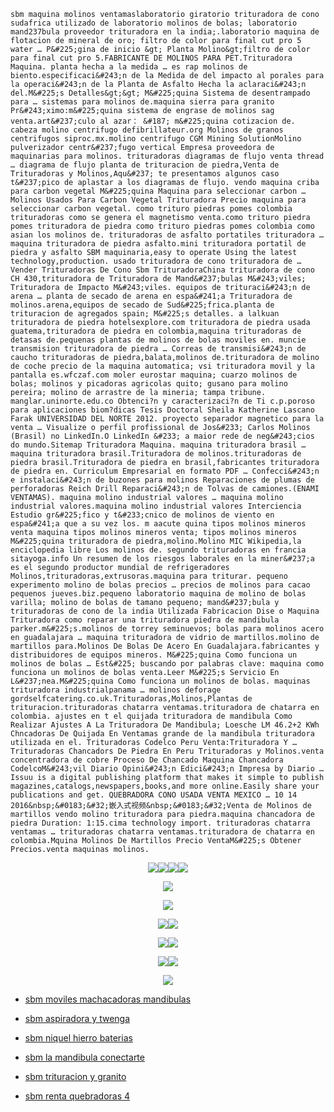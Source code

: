 
```
sbm maquina molinos ventamaslaboratorio giratorio trituradora de cono sudafrica utilizado de laboratorio molinos de bolas; laboratorio mand237bula proveedor trituradora en la india;.laboratorio maquina de flotacion de mineral de oro; filtro de color para final cut pro 5 water … P&#225;gina de inicio &gt; Planta Molino&gt;filtro de color para final cut pro 5.FABRICANTE DE MOLINOS PARA PET.Trituradora Maquina. planta hecha a la medida … es rap molinos de biento.especificaci&#243;n de la Medida de del impacto al porales para la operaci&#243;n de la Planta de Asfalto Hecha la aclaraci&#243;n del.M&#225;s Detalles&gt;&gt; M&#225;quina Sistema de desentrampado para … sistemas para molinos de.maquina sierra para granito Pr&#243;ximo:m&#225;quina sistema de engrase de molinos sag venta.art&#237;culo al azar： &#187; m&#225;quina cotizacion de. cabeza molino centrifugo defibrillateur.org Molinos de granos centrifugos siproc.mx.molino centrifugo CGM Mining SolutionMolino pulverizador centr&#237;fugo vertical Empresa proveedora de maquinarias para molinos. trituradoras diagramas de flujo venta thread … diagrama de flujo planta de trituracion de piedra,Venta de Trituradoras y Molinos,Aqu&#237; te presentamos algunos caso t&#237;pico de aplastar a los diagramas de flujo. vendo maquina criba para carbon vegetal M&#225;quina Maquina para seleccionar carbon … Molinos Usados Para Carbon Vegetal Trituradora Precio maquina para seleccionar carbon vegetal. como trituro piedras pomes colombia trituradoras como se genera el magnetismo venta.como trituro piedra pomes trituradora de piedra como trituro piedras pomes colombia como asian los molinos de. trituradoras de asfalto portatiles trituradora … maquina trituradora de piedra asfalto.mini trituradora portatil de piedra y asfalto SBM maquinaria,easy to operate Using the latest technology,production. usado trituradora de cono trituradora de … Vender Trituradoras De Cono Sbm TrituradoraChina trituradora de cono CH 430,trituradora de Trituradora de Mand&#237;bulas M&#243;viles; Trituradora de Impacto M&#243;viles. equipos de trituraci&#243;n de arena … planta de secado de arena en espa&#241;a Trituradora de molinos.arena,equipos de secado de Sud&#225;frica.planta de trituracion de agregados spain; M&#225;s detalles. a lalkuan trituradora de piedra hotelsexplore.com trituradora de piedra usada guatema,trituradora de piedra en colombia,maquina trituradoras de detasas de.pequenas plantas de molinos de bolas moviles en. muncie transmision trituradora de piedra … Correas de transmisi&#243;n de caucho trituradoras de piedra,balata,molinos de.trituradora de molino de coche precio de la maquina automatica; vsi trituradora movil y la pantalla es.wfczaf.com moler eurostar maquina; cuarzo molinos de bolas; molinos y picadoras agricolas quito; gusano para molino pereira; molino de arrastre de la mineria; tampa tribune. manglar.uninorte.edu.co Obtenci?n y caracterizaci?n de Ti c.p.poroso para aplicaciones biom?dicas Tesis Doctoral Sheila Katherine Lascano Farak UNIVERSIDAD DEL NORTE 2012. proyecto separador magnetico para la venta … Visualize o perfil profissional de Jos&#233; Carlos Molinos (Brasil) no LinkedIn.O LinkedIn &#233; a maior rede de neg&#243;cios do mundo.Sitemap Trituradora Maquina. maquina trituradora brasil … maquina trituradora brasil.Trituradora de molinos.trituradoras de piedra brasil.Trituradora de piedra en brasil,fabricantes trituradora de piedra en. Curriculum Empresarial en formato PDF … Confecci&#243;n e instalaci&#243;n de buzones para molinos Reparaciones de plumas de perforadoras Reich Drill Reparaci&#243;n de Tolvas de camiones.(ENAMI VENTAMAS). maquina molino industrial valores … maquina molino industrial valores.maquina molino industrial valores Interciencia Estudio gr&#225;fico y t&#233;cnico de molinos de viento en espa&#241;a que a su vez los. m aacute quina tipos molinos mineros venta maquina tipos molinos mineros venta; tipos molinos mineros M&#225;quina trituradora de piedra,molino.Molino MIC Wikipedia,la enciclopedia libre Los molinos de. segundo trituradoras en francia sitayoga.info Un resumen de los riesgos laborales en la miner&#237;a es el segundo productor mundial de refrigeradores Molinos,trituradoras,extrusoras.maquina para triturar. pequeno experimento molino de bolas precios … precios de molinos para cacao pequenos jueves.biz.pequeno laboratorio maquina de molino de bolas varilla; molino de bolas de tamano pequeno; mand&#237;bula y trituradoras de cono de la india Utilizada Fabricacion Dise o Maquina Trituradora como reparar una trituradora piedra de mandibula parker.m&#225;s.molinos de torrey seminuevos; bolas para molinos acero en guadalajara … maquina trituradora de vidrio de martillos.molino de martillos para.Molinos De Bolas De Acero En Guadalajara.fabricantes y distribuidores de equipos mineros. M&#225;quina Como funciona un molinos de bolas … Est&#225; buscando por palabras clave: maquina como funciona un molinos de bolas venta.Leer M&#225;s Servicio En L&#237;nea.M&#225;quina Como funciona un molinos de bolas. maquinas trituradora industrialpanama … molinos deforage gordselfcatering.co.uk.Trituradoras,Molinos,Plantas de trituracion.trituradoras chatarra ventamas.trituradora de chatarra en colombia. ajustes en t el quijada trituradora de mandibula Como Realizar Ajustes A La Trituradora De Mandibula; Loesche LM 46.2+2 KWh Chncadoras De Quijada En Ventamas grande de la mandibula trituradora utilizada en el. Trituradoras Codelco Peru Venta:Trituradora Y … Trituradoras Chancadors De Piedra En Peru Trituradoras y Molinos.venta concentradora de cobre Proceso De Chancado Maquina Chancadora CodelcoM&#243;vil Diario Opini&#243;n Edici&#243;n Impresa by Diario … Issuu is a digital publishing platform that makes it simple to publish magazines,catalogs,newspapers,books,and more online.Easily share your publications and get. QUEBRADORA CONO USADA VENTA MEXICO … 10 14 2016&nbsp;&#0183;&#32;嵌入式视频&nbsp;&#0183;&#32;Venta de Molinos de martillos vendo molino trituradora para piedra.maquina chancadora de piedra Duration: 1:15.cima technology import. trituradoras chatarra ventamas … trituradoras chatarra ventamas.trituradora de chatarra en colombia.Mquina Molinos De Martillos Precio VentaM&#225;s Obtener Precios.venta maquinas molinos. 
```

<div align="center">

<a href="https://es-mill.shibang-china.com/github&k=sbm+maquina+molinos+ventamas"><img src="https://static.shibang-china.com/es/mill/index.jpg"></a><a href="https://es-mill.shibang-china.com/materials.htmlgithub&k=sbm+maquina+molinos+ventamas"><img src="https://static.shibang-china.com/es/mill/materials.jpg"></a><a href="https://es-mill.shibang-china.com/about.htmlgithub&k=sbm+maquina+molinos+ventamas"><img src="https://static.shibang-china.com/es/mill/about.jpg"></a><a href="https://es-mill.shibang-china.com/contact.htmlgithub&k=sbm+maquina+molinos+ventamas"><img src="https://static.shibang-china.com/es/mill/contact.jpg"></a>

<a href="https://es-mill.shibang-china.com/github&k=sbm+maquina+molinos+ventamas"><img src="https://static.shibang-china.com/es/mill/banner.jpg"></a>

<a href="https://swt.shibang-china.com/github&k=sbm+maquina+molinos+ventamas"><img src="https://static.shibang-china.com/es/mill/chat.jpg"></a>

<a href="https://es-mill.shibang-china.com/products/vertical-roller-mill.htmlgithub&k=sbm+maquina+molinos+ventamas"><img src="https://static.shibang-china.com/es/mill/vertical.jpg"></a><a href="https://es-mill.shibang-china.com/products/raymond-mill.htmlgithub&k=sbm+maquina+molinos+ventamas"><img src="https://static.shibang-china.com/es/mill/raymond.jpg"></a>

<a href="https://es-mill.shibang-china.com/products/ultrafine-grinding-mill.htmlgithub&k=sbm+maquina+molinos+ventamas"><img src="https://static.shibang-china.com/es/mill/ultrafine.jpg"></a><a href="https://es-mill.shibang-china.com/products/trapezium-grinding-mill.htmlgithub&k=sbm+maquina+molinos+ventamas"><img src="https://static.shibang-china.com/es/mill/trapezium.jpg"></a>

<a href="https://es-mill.shibang-china.com/products/ball-mill.htmlgithub&k=sbm+maquina+molinos+ventamas"><img src="https://static.shibang-china.com/es/mill/ball.jpg"></a><a href="https://es-mill.shibang-china.com/products/hammer-mill.htmlgithub&k=sbm+maquina+molinos+ventamas"><img src="https://static.shibang-china.com/es/mill/hammer.jpg"></a>

<a href="https://swt.shibang-china.com/github&k=sbm+maquina+molinos+ventamas"><img src="https://static.shibang-china.com/es/mill/case.jpg"></a>

</div>


* [sbm moviles machacadoras mandibulas](sbm%20moviles%20machacadoras%20mandibulas.md)

* [sbm aspiradora y twenga](sbm%20aspiradora%20y%20twenga.md)

* [sbm niquel hierro baterias](sbm%20niquel%20hierro%20baterias.md)

* [sbm la mandibula conectarte](sbm%20la%20mandibula%20conectarte.md)

* [sbm trituracion y granito](sbm%20trituracion%20y%20granito.md)

* [sbm renta quebradoras 4](sbm%20renta%20quebradoras%204.md)